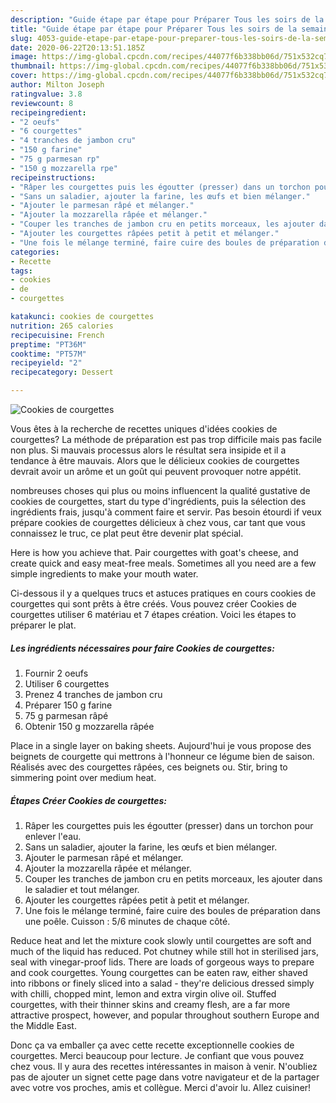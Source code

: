 ```yaml
---
description: "Guide étape par étape pour Préparer Tous les soirs de la semaine Cookies de courgettes"
title: "Guide étape par étape pour Préparer Tous les soirs de la semaine Cookies de courgettes"
slug: 4053-guide-etape-par-etape-pour-preparer-tous-les-soirs-de-la-semaine-cookies-de-courgettes
date: 2020-06-22T20:13:51.185Z
image: https://img-global.cpcdn.com/recipes/44077f6b338bb06d/751x532cq70/cookies-de-courgettes-photo-principale-de-la-recette.jpg
thumbnail: https://img-global.cpcdn.com/recipes/44077f6b338bb06d/751x532cq70/cookies-de-courgettes-photo-principale-de-la-recette.jpg
cover: https://img-global.cpcdn.com/recipes/44077f6b338bb06d/751x532cq70/cookies-de-courgettes-photo-principale-de-la-recette.jpg
author: Milton Joseph
ratingvalue: 3.8
reviewcount: 8
recipeingredient:
- "2 oeufs"
- "6 courgettes"
- "4 tranches de jambon cru"
- "150 g farine"
- "75 g parmesan rp"
- "150 g mozzarella rpe"
recipeinstructions:
- "Râper les courgettes puis les égoutter (presser) dans un torchon pour enlever l&#39;eau."
- "Sans un saladier, ajouter la farine, les œufs et bien mélanger."
- "Ajouter le parmesan râpé et mélanger."
- "Ajouter la mozzarella râpée et mélanger."
- "Couper les tranches de jambon cru en petits morceaux, les ajouter dans le saladier et tout mélanger."
- "Ajouter les courgettes râpées petit à petit et mélanger."
- "Une fois le mélange terminé, faire cuire des boules de préparation dans une poêle. Cuisson : 5/6 minutes de chaque côté."
categories:
- Recette
tags:
- cookies
- de
- courgettes

katakunci: cookies de courgettes 
nutrition: 265 calories
recipecuisine: French
preptime: "PT36M"
cooktime: "PT57M"
recipeyield: "2"
recipecategory: Dessert

---
```



![Cookies de courgettes](https://img-global.cpcdn.com/recipes/44077f6b338bb06d/751x532cq70/cookies-de-courgettes-photo-principale-de-la-recette.jpg)

Vous êtes à la recherche de recettes uniques d'idées cookies de courgettes? La méthode de préparation est pas trop difficile mais pas facile non plus. Si mauvais processus alors le résultat sera insipide et il a tendance à être mauvais. Alors que le délicieux cookies de courgettes devrait avoir un arôme et un goût qui peuvent provoquer notre appétit.

nombreuses choses qui plus ou moins influencent la qualité gustative de cookies de courgettes, start du type d'ingrédients, puis la sélection des ingrédients frais, jusqu'à comment faire et servir. Pas besoin étourdi if veux prépare cookies de courgettes délicieux à chez vous, car tant que vous connaissez le truc, ce plat peut être devenir plat spécial.

Here is how you achieve that. Pair courgettes with goat&#39;s cheese, and create quick and easy meat-free meals. Sometimes all you need are a few simple ingredients to make your mouth water.


Ci-dessous il y a quelques trucs et astuces pratiques en cours cookies de courgettes qui sont prêts à être créés. Vous pouvez créer Cookies de courgettes utiliser 6 matériau et 7 étapes création. Voici les étapes to préparer le plat.

<!--inarticleads1-->

##### Les ingrédients nécessaires pour faire Cookies de courgettes:

1. Fournir 2 oeufs
1. Utiliser 6 courgettes
1. Prenez 4 tranches de jambon cru
1. Préparer 150 g farine
1.  75 g parmesan râpé
1. Obtenir 150 g mozzarella râpée


Place in a single layer on baking sheets. Aujourd&#39;hui je vous propose des beignets de courgette qui mettrons à l&#39;honneur ce légume bien de saison. Réalisés avec des courgettes râpées, ces beignets ou. Stir, bring to simmering point over medium heat. 

<!--inarticleads2-->

##### Étapes Créer Cookies de courgettes:

1. Râper les courgettes puis les égoutter (presser) dans un torchon pour enlever l&#39;eau.
1. Sans un saladier, ajouter la farine, les œufs et bien mélanger.
1. Ajouter le parmesan râpé et mélanger.
1. Ajouter la mozzarella râpée et mélanger.
1. Couper les tranches de jambon cru en petits morceaux, les ajouter dans le saladier et tout mélanger.
1. Ajouter les courgettes râpées petit à petit et mélanger.
1. Une fois le mélange terminé, faire cuire des boules de préparation dans une poêle. Cuisson : 5/6 minutes de chaque côté.


Reduce heat and let the mixture cook slowly until courgettes are soft and much of the liquid has reduced. Pot chutney while still hot in sterilised jars, seal with vinegar-proof lids. There are loads of gorgeous ways to prepare and cook courgettes. Young courgettes can be eaten raw, either shaved into ribbons or finely sliced into a salad - they&#39;re delicious dressed simply with chilli, chopped mint, lemon and extra virgin olive oil. Stuffed courgettes, with their thinner skins and creamy flesh, are a far more attractive prospect, however, and popular throughout southern Europe and the Middle East. 


Donc ça va emballer ça avec cette recette exceptionnelle cookies de courgettes. Merci beaucoup pour lecture. Je confiant que vous pouvez chez vous. Il y aura des recettes  intéressantes in maison à venir. N'oubliez pas de ajouter un signet cette page dans votre navigateur et de la partager avec votre vos proches, amis et collègue. Merci d'avoir lu. Allez cuisiner!
